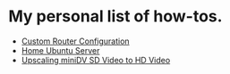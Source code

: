 # My personal list of how-tos.

* [Custom Router Configuration](router/router.md)
* [Home Ubuntu Server](ubuntu-mediabox/setup.md)
* [Upscaling miniDV SD Video to HD Video](upscaling/minidv2hd.md)
